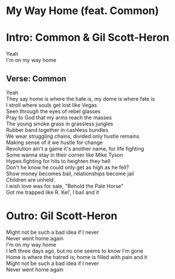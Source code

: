 # My Way Home (feat. Common)

# Intro: Common & Gil Scott-Heron

Yeah  
I'm on my way home

## Verse: Common

Yeah  
They say home is where the hate is, my dome is where fate is  
I stroll where souls get lost like Vegas  
Seen through the eyes of rebel glasses  
Pray to God that my arms reach the masses  
The young smoke grass in grassless jungles  
Rubber band together in cashless bundles  
We wear struggling chains, divided only hustle remains  
Making sense of it we hustle for change  
Revolution ain't a game it's another name, for life fighting  
Some wanna stay in their corner like Mike Tyson  
Hypes fighting for hits to heighten they hell  
Don't he know he could only get as high as he fell?  
Show money becomes bail, relationships become jail  
Children are unheld  
I wish love was for sale, "Behold the Pale Horse"  
Got me trapped like R. Kel', I bail and it  

# Outro: Gil Scott-Heron

Might not be such a bad idea if I never  
Never went home again  
I'm on my way home  
I left three days ago, but no one seems to know I'm gone  
Home is where the hatred is; home is filled with pain and it  
Might not be such a bad idea if I never  
Never went home again
